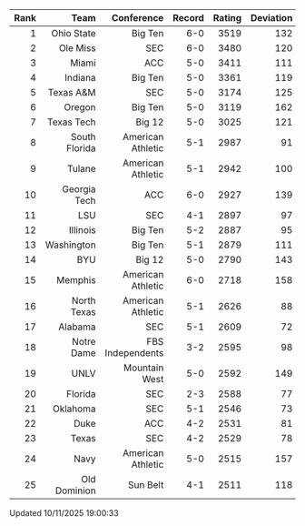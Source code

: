 | Rank  | Team                 | Conference           | Record   | Rating | Deviation |
| ---:  | ---:                 | ---:                 | ---:     | ---:   | ---:      |
| 1     | Ohio State           | Big Ten              | 6-0      | 3519   | 132       |
| 2     | Ole Miss             | SEC                  | 6-0      | 3480   | 120       |
| 3     | Miami                | ACC                  | 5-0      | 3411   | 111       |
| 4     | Indiana              | Big Ten              | 5-0      | 3361   | 119       |
| 5     | Texas A&M            | SEC                  | 5-0      | 3174   | 125       |
| 6     | Oregon               | Big Ten              | 5-0      | 3119   | 162       |
| 7     | Texas Tech           | Big 12               | 5-0      | 3025   | 121       |
| 8     | South Florida        | American Athletic    | 5-1      | 2987   | 91        |
| 9     | Tulane               | American Athletic    | 5-1      | 2942   | 100       |
| 10    | Georgia Tech         | ACC                  | 6-0      | 2927   | 139       |
| 11    | LSU                  | SEC                  | 4-1      | 2897   | 97        |
| 12    | Illinois             | Big Ten              | 5-2      | 2887   | 95        |
| 13    | Washington           | Big Ten              | 5-1      | 2879   | 111       |
| 14    | BYU                  | Big 12               | 5-0      | 2790   | 143       |
| 15    | Memphis              | American Athletic    | 6-0      | 2718   | 158       |
| 16    | North Texas          | American Athletic    | 5-1      | 2626   | 88        |
| 17    | Alabama              | SEC                  | 5-1      | 2609   | 72        |
| 18    | Notre Dame           | FBS Independents     | 3-2      | 2595   | 98        |
| 19    | UNLV                 | Mountain West        | 5-0      | 2592   | 149       |
| 20    | Florida              | SEC                  | 2-3      | 2588   | 77        |
| 21    | Oklahoma             | SEC                  | 5-1      | 2546   | 73        |
| 22    | Duke                 | ACC                  | 4-2      | 2531   | 81        |
| 23    | Texas                | SEC                  | 4-2      | 2529   | 78        |
| 24    | Navy                 | American Athletic    | 5-0      | 2515   | 157       |
| 25    | Old Dominion         | Sun Belt             | 4-1      | 2511   | 118       |

Updated 10/11/2025 19:00:33
